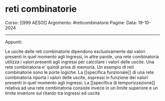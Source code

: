 # reti combinatorie

Corso: [[999 AESO]]
Argomento: #reticombinatorie
Pagine: 
Data: 19-10-2024

---

Appunti: 

Le uscite delle reti combinatorie dipendono esclusivamente dai valori presenti in quel momento agli ingressi, in altre parole, una rete combinatoria utilizza i valori presenti agli ingressi per calcolare i valori delle uscite. Una rete combinatoria e' quindi priva di memoria. Un esempio di reti combinatorie sono le porte logiche. La [[specifica funzionale]] di una rete combinatoria riporta i valori delle uscite, espressi in funzione dei valori presenti in quel momento agli ingressi. La [[specifica di temporizzazione]] relativa ad una rete combinatoria consiste invece in un limite superiore e un limite inveriore sul ritardo tra ingressi ed uscite 